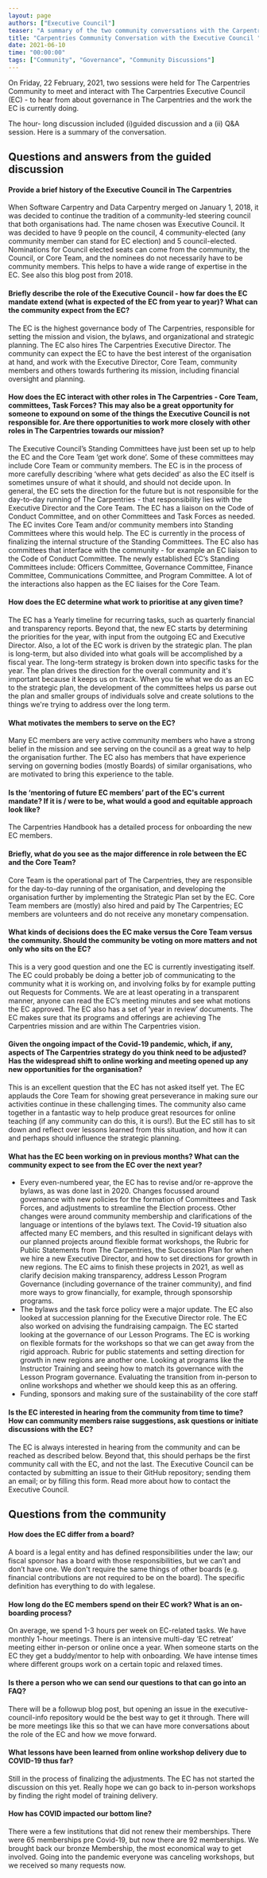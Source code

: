 ```yaml
---
layout: page
authors: ["Executive Council"]
teaser: "A summary of the two community conversations with the Carpentries Executive Council in February 2021, facilitated by Serah Njambi Kiburu and Dr. Kari L. Jordan"
title: "Carpentries Community Conversation with the Executive Council "
date: 2021-06-10
time: "00:00:00"
tags: ["Community", "Governance", "Community Discussions"]
---
```


On Friday, 22 February, 2021, two sessions were held for The Carpentries Community to meet and interact with The Carpentries Executive Council (EC) - to hear from about governance in The Carpentries and the work the EC is currently doing.

The hour- long discussion included (i)guided discussion and a (ii) Q&A session. Here is a summary of the conversation.

## Questions and answers from the guided discussion

#### Provide a brief history of the Executive Council in The Carpentries

When Software Carpentry and Data Carpentry merged on January 1, 2018, it was decided to continue the tradition of a community-led steering council that both organisations had. The name chosen was Executive Council. It was decided to have 9 people on the council, 4 community-elected (any community member can stand for EC election) and 5 council-elected. Nominations for Council elected seats can come from the community, the Council, or Core Team, and the nominees do not necessarily have to be community members. This helps to have a wide range of expertise in the EC. See also this blog post from 2018.

#### Briefly describe the role of the Executive Council - how far does the EC mandate extend (what is expected of the EC from year to year)? What can the community expect from the EC?

The EC is the highest governance body of The Carpentries, responsible for setting the mission and vision, the bylaws, and organizational and strategic planning. The EC also hires The Carpentries Executive Director. The community can expect the EC to have the best interest of the organisation at hand, and work with the Executive Director, Core Team, community members and others towards furthering its mission, including financial oversight and planning.

#### How does the EC interact with other roles in The Carpentries - Core Team, committees, Task Forces? This may also be a great opportunity for someone to expound on some of the things the Executive Council is not responsible for. Are there opportunities to work more closely with other roles in The Carpentries towards our mission?

The Executive Council’s Standing Committees have just been set up to help the EC and the Core Team ‘get work done’. Some of these committees may include Core Team or community members. The EC is in the process of more carefully describing ‘where what gets decided’ as also the EC itself is sometimes unsure of what it should, and should not decide upon. In general, the EC sets the direction for the future but  is not responsible for the day-to-day running of The Carpentries -  that responsibility lies with the Executive Director and the Core Team. The EC has a liaison on the Code of Conduct Committee, and on other Committees and Task Forces as needed. The EC invites Core Team and/or community members into Standing Committees where this would help.
The EC is currently in the process of finalizing the internal structure of the Standing  Committees. The EC also has committees that interface with the community - for example an EC liaison to the Code of Conduct Committee. The newly established EC’s Standing Committees include: Officers Committee, Governance Committee, Finance Committee, Communications Committee, and Program Committee. A lot of the interactions also happen as the EC liaises for the Core Team.

#### How does the EC determine what work to prioritise at any given time?

The EC has a Yearly timeline for recurring tasks, such as quarterly financial and transparency reports. Beyond that, the new EC starts by determining the priorities for the year, with input from the outgoing EC and Executive Director. Also, a lot of the EC work is driven by the strategic plan.
The plan is long-term, but also divided into what goals will be accomplished by a fiscal year. The long-term strategy is broken down into specific tasks for the year. The plan drives the direction for the overall community and it's important because it keeps us on track. When you tie what we do as an EC to the strategic plan, the development of the committees helps us parse out the plan and smaller groups of individuals solve and create solutions to the things we're trying to address over the long term.

#### What motivates the members to serve on the EC?

Many EC members are very active community members who have a strong belief in the mission and see serving on the council as a great way to help the organisation further. The EC also has members that have experience serving on governing  bodies (mostly Boards) of similar organisations, who are motivated to bring this experience to the table.

#### Is the ‘mentoring of future EC members’ part of the EC's current mandate? If it is / were to be, what would a good and equitable approach look like?

The Carpentries Handbook has a detailed process for onboarding the new EC members.

#### Briefly, what do you see as the major difference in role between the EC and the Core Team?

Core Team is the operational part of The Carpentries, they are responsible for the day-to-day running of the organisation, and developing the organisation further by  implementing the Strategic Plan set by the EC. Core Team members are (mostly) also hired and paid by The Carpentries; EC members are volunteers and do not receive any monetary compensation.

#### What kinds of decisions does the EC make versus the Core Team versus the community. Should the community be voting on more matters and not only who sits on the EC?

This is a very good question and one the EC is currently investigating itself. The EC could probably be doing a better job of communicating to the community what it is working on, and involving folks by for example putting out Requests for Comments. We are at least operating in a transparent manner, anyone can read the EC’s meeting minutes and see what motions the EC approved. The EC also has a set of ‘year in review’ documents. The EC makes sure that its programs and offerings are achieving The Carpentries  mission and are within The Carpentries  vision.

#### Given the ongoing impact of the Covid-19 pandemic, which, if any, aspects of The Carpentries strategy do you think need to be adjusted? Has the widespread shift to online working and meeting opened up any new opportunities for the organisation?

This is an excellent question that the EC has not asked itself yet. The EC applauds the Core Team for showing great perseverance in making sure our activities continue in these challenging times. The community also came together in a fantastic way to help produce great resources for online teaching (if any community can do this, it is ours!). But the EC still has to sit down and reflect over lessons learned from this situation, and how it can and perhaps should influence the strategic planning.

#### What has the EC been working on in previous months? What can the community expect to see from the EC over the next year?

- Every even-numbered year, the EC has to revise and/or re-approve the bylaws, as was done last  in 2020. Changes focussed around governance with new policies for the formation of Committees and Task Forces, and adjustments to streamline the Election process. Other changes were around community membership and clarifications of the language or intentions of the bylaws text. The Covid-19 situation also affected many EC members, and this resulted in significant delays with our planned projects around flexible format workshops, the Rubric for Public Statements from The Carpentries, the Succession Plan for when we hire a new Executive Director, and how to set directions for growth in new regions. The EC aims to finish these projects in 2021, as well as clarify decision making transparency, address Lesson Program Governance (including governance of the trainer community), and find more ways to grow financially, for example, through  sponsorship programs.
- The bylaws and the task force policy were a major update. The EC also looked at succession planning for the Executive Director role. The EC also worked on advising the fundraising campaign. The EC started looking at the governance of our Lesson Programs. The EC is working on flexible formats for the workshops so that we can get away from the rigid approach. Rubric for public statements and setting direction for growth in new regions are another one. Looking at programs like the Instructor Training and seeing how to match its governance with the Lesson Program governance. Evaluating the transition from in-person to online workshops and whether we should keep this as an offering.
- Funding, sponsors and making sure of the sustainability of the core staff

#### Is the EC interested in hearing from the community from time to time? How can community members raise suggestions, ask questions or initiate discussions with the EC?
The EC is always interested in hearing from the community and can be reached as described below. Beyond that, this should perhaps be the first community call with the EC, and not the last.
The Executive Council can be contacted by submitting an issue to their GitHub repository; sending them an email; or by filling this form. Read more about how to contact the Executive Council.

## Questions from the community

#### How does the EC differ from a board?

A board is a legal entity and has defined responsibilities under the law; our fiscal sponsor has a board with those responsibilities, but we can’t and don’t have one. We don't require the same things of other boards (e.g. financial contributions are not required to be on the board). The specific definition has everything to do with legalese.

#### How long do the EC members spend on their EC work? What is an on-boarding process?

On average, we spend 1-3 hours per week on EC-related tasks. We have monthly 1-hour meetings. There is an intensive multi-day ‘EC retreat’ meeting either in-person or online once a year. When someone starts on the EC they get a buddy/mentor to help with onboarding. We have intense times where different groups work on a certain topic and relaxed times.

#### Is there a person who we can send our questions to that can go into an FAQ?

There will be a followup blog post, but opening an issue in the executive-council-info repository would be the best way to get it through. There will be more meetings like this so that we can have more conversations about the role of the EC and how we move forward.

#### What lessons have been learned from online workshop delivery due to COVID-19 thus far?

Still in the process of finalizing the adjustments. The EC has not started the discussion on this yet. Really hope we can go back to in-person workshops by finding the right model of training delivery.

#### How has COVID impacted our bottom line?

There were a few institutions that did not renew their memberships. There were 65 memberships pre Covid-19, but now there are 92 memberships. We brought back our bronze Membership, the most economical way to get involved. Going into the pandemic everyone was canceling workshops, but we received so many requests now.
